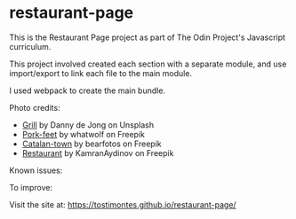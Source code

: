 # restaurant-page

This is the Restaurant Page project as part of The Odin Project's Javascript curriculum.

This project involved created each section with a separate module, and use import/export to link each file to the main module.

I used webpack to create the main bundle.

Photo credits:
- [Grill](https://unsplash.com/es/fotos/foto-de-primer-plano-de-la-hoguera-Np5GnOfsfo0?utm_content=creditCopyText&utm_medium=referral&utm_source=unsplash) by Danny de Jong on Unsplash
- [Pork-feet](https://www.freepik.com/free-photo/raw-pork-legs-white-background_1206301.htm#query=pies%20de%20cerdo&position=4&from_view=search&track=ais&uuid=2d87da32-4828-4f3e-832b-0d95079e06b8) by whatwolf on Freepik
- [Catalan-town](https://www.freepik.com/free-photo/old-catalan-village-castellar-de-la-ribera_1469621.htm#query=castell&position=45&from_view=search&track=sph&uuid=2252c821-7baa-4e57-9bef-da7cf873a1eb) by bearfotos on Freepik
- [Restaurant](https://www.freepik.com/free-photo/classic-luxury-style-restaurant-with-tables-chairs_7873442.htm#query=classic%20restaurant&position=1&from_view=search&track=ais&uuid=878c5e1a-7fe0-4460-a710-c438972a470e) by KamranAydinov on Freepik

Known issues:

To improve:

Visit the site at: https://tostimontes.github.io/restaurant-page/